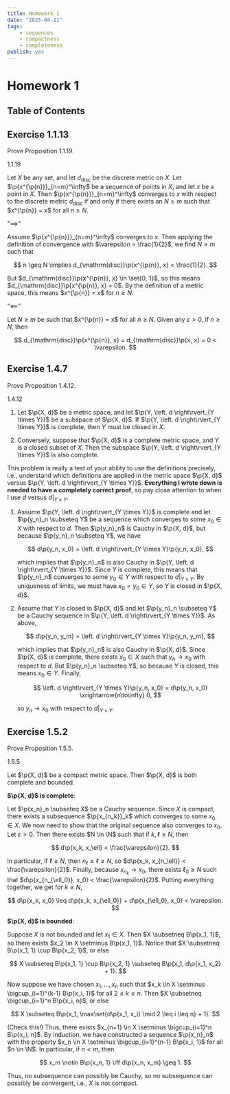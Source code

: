 ```yaml
---
title: Homework 1
date: "2025-04-21"
tags:
    - sequences
    - compactness
    - completeness
publish: yes
---
```


# Homework 1

## Table of Contents

## Exercise 1.1.13

Prove Proposition 1.1.19.

<proposition> 1.1.19

Let $X$ be any set, and let $d_{\mathrm{disc}}$ be the discrete metric on $X$. Let $\p{x^{\p{n}}}_{n=m}^\infty$ be a sequence of points in $X$, and let $x$ be a point in $X$. Then $\p{x^{\p{n}}}_{n=m}^\infty$ converges to $x$ with respect to the discrete metric $d_{\mathrm{disc}}$ if and only if there exists an $N \geq m$ such that $x^{\p{n}} = x$ for all $n \geq N$.

</proposition>

<solution>

"$\implies$"

Assume $\p{x^{\p{n}}}_{n=m}^\infty$ converges to $x$. Then applying the definition of convergence with $\varepsilon = \frac{1}{2}$, we find $N \geq m$ such that

$$
n \geq N \implies d_{\mathrm{disc}}\p{x^{\p{n}}, x} < \frac{1}{2}.
$$

But $d_{\mathrm{disc}}\p{x^{\p{n}}, x} \in \set{0, 1}$, so this means $d_{\mathrm{disc}}\p{x^{\p{n}}, x} = 0$. By the definition of a metric space, this means $x^{\p{n}} = x$ for $n \geq N$.

"$\impliedby$"

Let $N \geq m$ be such that $x^{\p{n}} = x$ for all $n \geq N$. Given any $\varepsilon > 0$, if $n \geq N$, then

$$
d_{\mathrm{disc}}\p{x^{\p{n}}, x}
  = d_{\mathrm{disc}}\p{x, x}
  = 0
  < \varepsilon.
$$

</solution>

## Exercise 1.4.7

Prove Proposition 1.4.12.

<proposition> 1.4.12

1. Let $\p{X, d}$ be a metric space, and let $\p{Y, \left. d \right\rvert_{Y \times Y}}$ be a subspace of $\p{X, d}$. If $\p{Y, \left. d \right\rvert_{Y \times Y}}$ is complete, then $Y$ must be closed in $X$.

2. Conversely, suppose that $\p{X, d}$ is a complete metric space, and $Y$ is a closed subset of $X$. Then the subspace $\p{Y, \left. d \right\rvert_{Y \times Y}}$ is also complete.

</proposition>

<solution>

This problem is really a test of your ability to use the definitions precisely, i.e., understand which definitions are applied in the metric space $\p{X, d}$ versus $\p{Y, \left. d \right\rvert_{Y \times Y}}$. **Everything I wrote down is needed to have a completely correct proof**, so pay close attention to when I use $d$ versus $\left. d \right\rvert_{Y \times Y}$.

1. Assume $\p{Y, \left. d \right\rvert_{Y \times Y}}$ is complete and let $\p{y_n}_n \subseteq Y$ be a sequence which converges to some $x_0 \in X$ with respect to $d$. Then $\p{y_n}_n$ is Cauchy in $\p{X, d}$, but because $\p{y_n}_n \subseteq Y$, we have

    $$
    d\p{y_n, x_0} = \left. d \right\rvert_{Y \times Y}\p{y_n, x_0},
    $$

    which implies that $\p{y_n}_n$ is also Cauchy in $\p{Y, \left. d \right\rvert_{Y \times Y}}$. Since $Y$ is complete, this means that $\p{y_n}_n$ converges to some $y_0 \in Y$ with respect to $\left. d \right\rvert_{Y \times Y}$. By uniqueness of limits, we must have $x_0 = y_0 \in Y$, so $Y$ is closed in $\p{X, d}$.

2. Assume that $Y$ is closed in $\p{X, d}$ and let $\p{y_n}_n \subseteq Y$ be a Cauchy sequence in $\p{Y, \left. d \right\rvert_{Y \times Y}}$. As above,

    $$
    d\p{y_n, y_m} = \left. d \right\rvert_{Y \times Y}\p{y_n, y_m},
    $$

    which implies that $\p{y_n}_n$ is also Cauchy in $\p{X, d}$. Since $\p{X, d}$ is complete, there exists $x_0 \in X$ such that $y_n \to x_0$ with respect to $d$. But $\p{y_n}_n \subseteq Y$, so because $Y$ is closed, this means $x_0 \in Y$. Finally,

    $$
    \left. d \right\rvert_{Y \times Y}\p{y_n, x_0}
      = d\p{y_n, x_0}
      \xrightarrow{n\to\infty} 0,
    $$

    so $y_n \to x_0$ with respect to $\left. d \right\rvert_{Y \times Y}$.

</solution>

## Exercise 1.5.2

Prove Proposition 1.5.5.

<proposition> 1.5.5

Let $\p{X, d}$ be a compact metric space. Then $\p{X, d}$ is both complete and bounded.

</proposition>

<solution>

**$\p{X, d}$ is complete**:

Let $\p{x_n}_n \subseteq X$ be a Cauchy sequence. Since $X$ is compact, there exists a subsequence $\p{x_{n_k}}_k$ which converges to some $x_0 \in X$. We now need to show that the original sequence also converges to $x_0$. Let $\varepsilon > 0$. Then there exists $N \in \N$ such that if $k, \ell \geq N$, then

$$
d\p{x_k, x_\ell} < \frac{\varepsilon}{2}.
$$

In particular, if $\ell \geq N$, then $n_\ell \geq \ell \geq N$, so $d\p{x_k, x_{n_\ell}} < \frac{\varepsilon}{2}$. Finally, because $x_{n_k} \to x_0$, there exists $\ell_0 \geq N$ such that $d\p{x_{n_{\ell_0}}, x_0} < \frac{\varepsilon}{2}$. Putting everything together, we get for $k \geq N$,

$$
d\p{x_k, x_0}
  \leq d\p{x_k, x_{\ell_0}} + d\p{x_{\ell_0}, x_0}
  < \varepsilon.
$$

**$\p{X, d}$ is bounded**:

Suppose $X$ is not bounded and let $x_1 \in X$. Then $X \subsetneq B\p{x_1, 1}$, so there exists $x_2 \in X \setminus B\p{x_1, 1}$. Notice that $X \subsetneq B\p{x_1, 1} \cup B\p{x_2, 1}$, or else

$$
X \subseteq B\p{x_1, 1} \cup B\p{x_2, 1}
  \subseteq B\p{x_1, d\p{x_1, x_2} + 1}.
$$

Now suppose we have chosen $x_1, \ldots, x_n$ such that $x_k \in X \setminus \bigcup_{i=1}^{k-1} B\p{x_i, 1}$ for all $2 \leq k \leq n$. Then $X \subsetneq \bigcup_{i=1}^n B\p{x_i, n}$, or else

$$
X \subseteq B\p{x_1, \max\set{d\p{x_1, x_i} \mid 2 \leq i \leq n} + 1}.
$$

(Check this!) Thus, there exists $x_{n+1} \in X \setminus \bigcup_{i=1}^n B\p{x_i, n}$. By induction, we have constructed a sequence $\p{x_n}_n$ with the property $x_n \in X \setminus \bigcup_{i=1}^{n-1} B\p{x_i, 1}$ for all $n \in \N$. In particular, if $n < m$, then

$$
x_m \notin B\p{x_n, 1} \iff d\p{x_n, x_m} \geq 1.
$$

Thus, no subsequence can possibly be Cauchy, so no subsequence can possibly be convergent, i.e., $X$ is not compact.

</solution>
